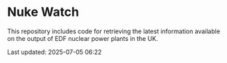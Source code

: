 # Nuke Watch

This repository includes code for retrieving the latest information available on the output of EDF nuclear power plants in the UK.

Last updated: 2025-07-05 06:22